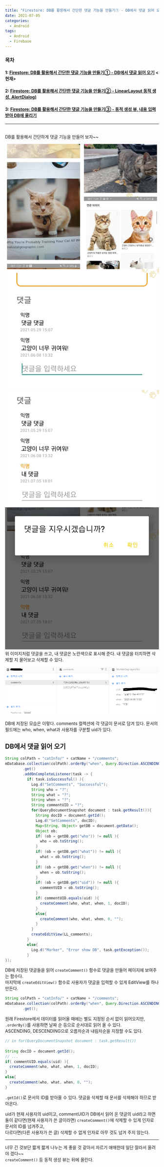 ```yaml
---
title: "Firestore: DB를 활용해서 간단한 댓글 기능을 만들기① - DB에서 댓글 읽어 오기"
date: 2021-07-05
categories:
  - Android
tags:
  - Android
  - Firebase
---
```


### 목차
#### 1: [Firestore: DB를 활용해서 간단한 댓글 기능을 만들기① - DB에서 댓글 읽어 오기](https://cyj893.github.io/android/Android5/) <현재>

#### 2: [Firestore: DB를 활용해서 간단한 댓글 기능을 만들기② - LinearLayout 동적 생성, AlertDialog)](https://cyj893.github.io/android/Android5_2/)

#### 3: [Firestore: DB를 활용해서 간단한 댓글 기능을 만들기③ - 동적 생성 뷰, 내용 입력 받아 DB에 올리기](https://cyj893.github.io/android/Android5_3/)

---

<br>
DB를 활용해서 간단하게 댓글 기능을 만들어 보자~~

![1](/img/Android/5/KakaoTalk_20210705_185656852.jpg)
![2](/img/Android/5/KakaoTalk_20210705_185656852_01.jpg)
![3](/img/Android/5/KakaoTalk_20210705_185656852_02.jpg)  
위 이미지처럼 댓글을 쓰고, 내 댓글은 노란색으로 표시해 준다. 내 댓글을 터치하면 삭제할 지 물어보고 삭제할 수 있다.

![4](/img/Android/5/4.PNG)  

DB에 저장된 모습은 이렇다. comments 컬렉션에 각 댓글이 문서로 담겨 있다. 문서의 필드에는 who, when, what과 사용자를 구분할 uid가 있다.


## DB에서 댓글 읽어 오기
```java
String colPath = "catInfo/" + catName + "/comments";
mDatabase.collection(colPath).orderBy("when", Query.Direction.ASCENDING)
        .get()
        .addOnCompleteListener(task -> {
          if( task.isSuccessful() ){
            Log.d("SetComments", "Successful");
            String who = "?";
            String what = "?";
            String when = "?";
            String commentUID = "?";
            for(QueryDocumentSnapshot document : task.getResult()){
              String docID = document.getId();
              Log.d("SetComments", docID);
              Map<String, Object> getDB = document.getData();
              Object ob;
              if( (ob = getDB.get("who")) != null ){
                who = ob.toString();
              }
              if( (ob = getDB.get("what")) != null ){
                what = ob.toString();
              }
              if( (ob = getDB.get("when")) != null ){
                when = ob.toString();
              }
              if( (ob = getDB.get("uid")) != null ){
                commentUID = ob.toString();
              }
              if( commentUID.equals(uid) ){
                createComment(who, what, when, 1, docID);
              }
              else{
                createComment(who, what, when, 0, "");
              }
            }
            createEditView(LL_comments);
          }
          else{
            Log.d("Marker", "Error show DB", task.getException());
          }
});
```
DB에 저장된 댓글들을 읽어 `createComment()` 함수로 댓글을 만들어 페이지에 보여주는 함수다.  
마지막에 `createEditView()` 함수로 사용자가 댓글을 입력할 수 있게 EditView를 하나 만든다.

```java
String colPath = "catInfo/" + catName + "/comments";
mDatabase.collection(colPath).orderBy("when", Query.Direction.ASCENDING)
        .get();
```
원래 Firestore에서 데이터를 읽어올 때에는 별도 지정된 순서 없이 읽어오지만, `.orderBy()`를 사용하면 날짜 순 등으로 순서대로 읽어 올 수 있다.  
ASCENDING, DESCENDING으로 오름차순과 내림차순을 지정할 수도 있다.

```java
// in for(QueryDocumentSnapshot document : task.getResult())

String docID = document.getId();
// ...
if( commentUID.equals(uid) ){
  createComment(who, what, when, 1, docID);
}
else{
  createComment(who, what, when, 0, "");
}
```
`.getId()`로 문서의 ID를 받아올 수 있다. 댓글을 삭제할 때 문서를 삭제해야 하므로 받아온다.

uid가 현재 사용자의 uid이고, commentUID가 DB에서 읽어 온 댓글의 uid라고 하면  
둘이 같다면(현재 사용자가 쓴 글이라면) `createComment()`에 삭제할 수 있게 인자로 문서의 ID를 넘겨주고,  
다르다면(다른 사용자가 쓴 글) 삭제할 수 없게 인자로 아무 것도 넘겨 주지 않는다.
<br>

***
너무 긴 것보단 짧게 짧게 나누는 게 좋을 것 같아서 자르기 애매한데 일단 잘라서 올려야 겠다~~  
`createComment()` 등 동적 생성 뷰는 뒤에 올린다.
<br>
